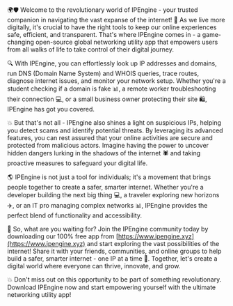 🌍🛡️ Welcome to the revolutionary world of IPEngine - your trusted companion in navigating the vast expanse of the internet! 📡 As we live more digitally, it's crucial to have the right tools to keep our online experiences safe, efficient, and transparent. That's where IPEngine comes in - a game-changing open-source global networking utility app that empowers users from all walks of life to take control of their digital journey.

🔍 With IPEngine, you can effortlessly look up IP addresses and domains, run DNS (Domain Name System) and WHOIS queries, trace routes, diagnose internet issues, and monitor your network setup. Whether you're a student checking if a domain is fake 📊, a remote worker troubleshooting their connection 💻, or a small business owner protecting their site 🛍️, IPEngine has got you covered.

💥 But that's not all - IPEngine also shines a light on suspicious IPs, helping you detect scams and identify potential threats. By leveraging its advanced features, you can rest assured that your online activities are secure and protected from malicious actors. Imagine having the power to uncover hidden dangers lurking in the shadows of the internet 🕷️ and taking proactive measures to safeguard your digital life.

🌎 IPEngine is not just a tool for individuals; it's a movement that brings people together to create a safer, smarter internet. Whether you're a developer building the next big thing 💻, a traveler exploring new horizons ✈️, or an IT pro managing complex networks 📊, IPEngine provides the perfect blend of functionality and accessibility.

🌟 So, what are you waiting for? Join the IPEngine community today by downloading our 100% free app from [https://www.ipengine.xyz](https://www.ipengine.xyz) and start exploring the vast possibilities of the internet! Share it with your friends, communities, and online groups to help build a safer, smarter internet - one IP at a time 🚀. Together, let's create a digital world where everyone can thrive, innovate, and grow.

💥 Don't miss out on this opportunity to be part of something revolutionary. Download IPEngine now and start empowering yourself with the ultimate networking utility app!